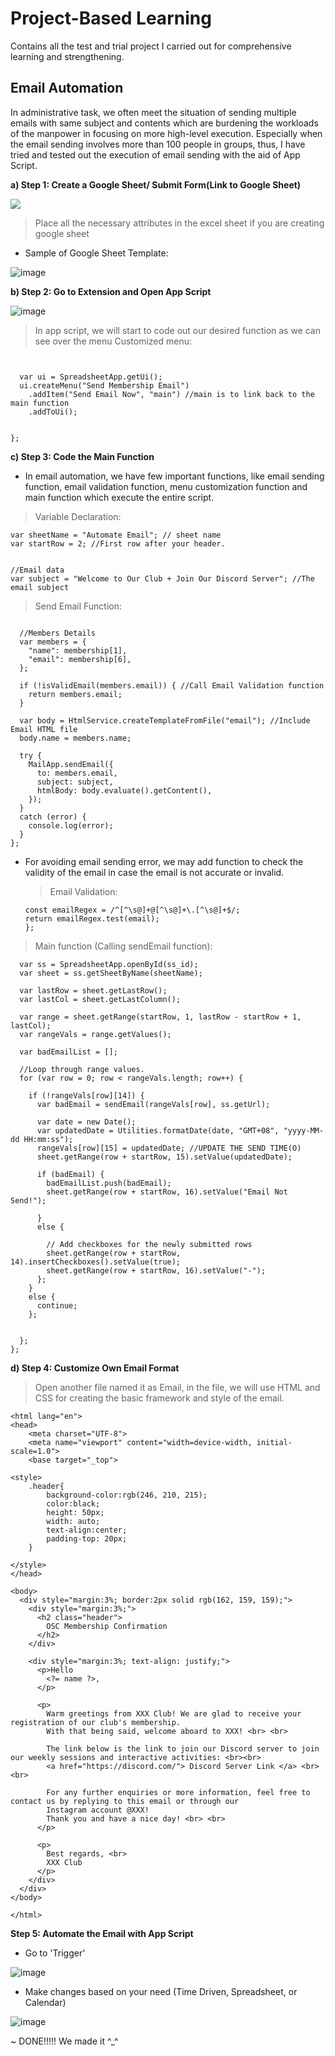 # Project-Based Learning
Contains all the test and trial project I carried out for comprehensive learning and strengthening. 


## Email Automation
In administrative task, we often meet the situation of sending multiple emails with same subject and contents which are burdening the workloads of the manpower in focusing on more high-level execution. Especially when the email sending involves more than 100 people in groups, thus, I have tried and tested out the execution of email sending with the aid of App Script. 

**a) Step 1: Create a Google Sheet/ Submit Form(Link to Google Sheet)**

<img src="https://github.com/jiayin04/DummyProject/assets/154343987/2e98b9d5-783e-404e-9b20-dcba6d280d20">

> Place all the necessary attributes in the excel sheet if you are creating google sheet

- Sample of Google Sheet Template:

![image](https://github.com/jiayin04/DummyProject/assets/154343987/c72263d3-fd5c-4ba5-96ff-b45b49d67ff0) <br>


**b) Step 2: Go to Extension and Open App Script**

![image](https://github.com/jiayin04/DummyProject/assets/154343987/1e95bdc5-9a33-47f1-90bf-8ceceb915165)

> In app script, we will start to code out our desired function as we can see over the menu
> Customized menu:

```function onOpen() {


  var ui = SpreadsheetApp.getUi();
  ui.createMenu("Send Membership Email")
    .addItem("Send Email Now", "main") //main is to link back to the main function
    .addToUi();


};
```

**c) Step 3: Code the Main Function**
- In email automation, we have few important functions, like email sending function, email validation function, menu customization function and main function which execute the entire script.

> Variable Declaration:

```var ss_id = "13GiYvizQhhLUvpXtFdJlql6BFUz7HdyZhf1FJFDXD2A";//Sheet ID
var sheetName = "Automate Email"; // sheet name
var startRow = 2; //First row after your header.


//Email data
var subject = "Welcome to Our Club + Join Our Discord Server"; //The email subject
```

> Send Email Function:

```function sendEmail(membership, sheetURL) {

  //Members Details
  var members = {
    "name": membership[1],
    "email": membership[6],
  };

  if (!isValidEmail(members.email)) { //Call Email Validation function
    return members.email;
  }

  var body = HtmlService.createTemplateFromFile("email"); //Include Email HTML file
  body.name = members.name;

  try {
    MailApp.sendEmail({
      to: members.email,
      subject: subject,
      htmlBody: body.evaluate().getContent(),
    });
  }
  catch (error) {
    console.log(error);
  }
};
```
* For avoiding email sending error, we may add function to check the validity of the email in case the email is not accurate or invalid.
  
  > Email Validation:
  
  ```function isValidEmail(email) {
  const emailRegex = /^[^\s@]+@[^\s@]+\.[^\s@]+$/;
  return emailRegex.test(email);
  }; 
  ```

> Main function (Calling sendEmail function):

```function main() {
  var ss = SpreadsheetApp.openById(ss_id);
  var sheet = ss.getSheetByName(sheetName);

  var lastRow = sheet.getLastRow();
  var lastCol = sheet.getLastColumn();

  var range = sheet.getRange(startRow, 1, lastRow - startRow + 1, lastCol);
  var rangeVals = range.getValues();

  var badEmailList = [];

  //Loop through range values.
  for (var row = 0; row < rangeVals.length; row++) {

    if (!rangeVals[row][14]) {
      var badEmail = sendEmail(rangeVals[row], ss.getUrl);

      var date = new Date();
      var updatedDate = Utilities.formatDate(date, "GMT+08", "yyyy-MM-dd HH:mm:ss");
      rangeVals[row][15] = updatedDate; //UPDATE THE SEND TIME(O)
      sheet.getRange(row + startRow, 15).setValue(updatedDate);

      if (badEmail) {
        badEmailList.push(badEmail);
        sheet.getRange(row + startRow, 16).setValue("Email Not Send!");

      }
      else {

        // Add checkboxes for the newly submitted rows
        sheet.getRange(row + startRow, 14).insertCheckboxes().setValue(true);
        sheet.getRange(row + startRow, 16).setValue("-");
      };
    }
    else {
      continue;
    };


  };
};
```

**d) Step 4: Customize Own Email Format**
> Open another file named it as Email, in the file, we will use HTML and CSS for creating the basic framework and style of the email.

```<!DOCTYPE html>
<html lang="en">
<head>
    <meta charset="UTF-8">
    <meta name="viewport" content="width=device-width, initial-scale=1.0">
    <base target="_top">

<style>
    .header{
        background-color:rgb(246, 210, 215); 
        color:black; 
        height: 50px; 
        width: auto;
        text-align:center;
        padding-top: 20px;
    }

</style>
</head>

<body>
  <div style="margin:3%; border:2px solid rgb(162, 159, 159);">
    <div style="margin:3%;">
      <h2 class="header">
        OSC Membership Confirmation
      </h2>
    </div>

    <div style="margin:3%; text-align: justify;">
      <p>Hello
        <?= name ?>,
      </p>

      <p>
        Warm greetings from XXX Club! We are glad to receive your registration of our club's membership.
        With that being said, welcome aboard to XXX! <br> <br>

        The link below is the link to join our Discord server to join our weekly sessions and interactive activities: <br><br>
        <a href="https://discord.com/"> Discord Server Link </a> <br> <br>

        For any further enquiries or more information, feel free to contact us by replying to this email or through our
        Instagram account @XXX!
        Thank you and have a nice day! <br> <br>
      </p>

      <p>
        Best regards, <br>
        XXX Club 
      </p>
    </div>
  </div>
</body>

</html>
```

**Step 5: Automate the Email with App Script**
- Go to 'Trigger'

![image](https://github.com/jiayin04/DummyProject/assets/154343987/41f71929-1ba2-4dd4-a190-03558a6e4a41) 

- Make changes based on your need (Time Driven, Spreadsheet, or Calendar)

![image](https://github.com/jiayin04/DummyProject/assets/154343987/58121897-8ede-48b7-9705-55e521f6fd78)

~ DONE!!!!! We made it ^_^

